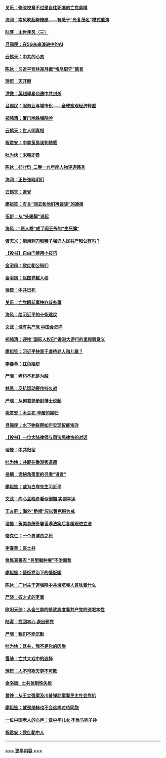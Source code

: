 #### [关乐：修改校章不过是自往死凑的亡党臭棋](../pages/nsc993/n11735097.md?t=12202111) 
#### [海网：南风吹起势燎原——有感于“光复茂名”模式重演](../pages/nsc993/n11732308.md?t=12202111) 
#### [陆客：末世民风（三）](../pages/nsc993/n11732211.md?t=12202111) 
#### [吕锡民：在5G未来演进中的AI](../pages/nsc993/n11730010.md?t=12202111) 
#### [云鹤天：中共的心态](../pages/nsc993/n11729906.md?t=12202111) 
#### [陈达：习近平夸林郑月娥“恪尽职守”感言](../pages/nsc993/n11729881.md?t=12202111) 
#### [理悟：天开眼](../pages/nsc993/n11729699.md?t=12202111) 
#### [洪微：英超球星也遭中共封杀](../pages/nsc993/n11727243.md?t=12202111) 
#### [吕锡民：服务业与城市化——全球宏观经济转型](../pages/nsc993/n11725845.md?t=12202111) 
#### [郑纯清：厦门地铁塌陷吟](../pages/nsc993/n11725813.md?t=12202111) 
#### [云鹤天：世人明真相](../pages/nsc993/n11725621.md?t=12202111) 
#### [祝君安：中美贸易谈判随感](../pages/nsc993/n11725609.md?t=12202111) 
#### [吐为快：末朝即景](../pages/nsc993/n11723365.md?t=12202111) 
#### [陈达：《时代》二零一九年度人物评选感言](../pages/nsc993/n11723337.md?t=12202111) 
#### [海网：正告张晓明们](../pages/nsc993/n11723228.md?t=12202111) 
#### [云鹤天：退党](../pages/nsc993/n11723056.md?t=12202111) 
#### [廖祖笙：有关“回去和他们再谈谈”的通报](../pages/nsc993/n11722442.md?t=12202111) 
#### [伍新：从“头踢脚”说起](../pages/nsc993/n11722429.md?t=12202111) 
#### [海风：“恶人榜”成了阎王爷的“生死簿”](../pages/nsc993/n11722272.md?t=12202111) 
#### [胥志义：能用剌刀和鞭子强迫人民共产和公有吗？](../pages/nsc993/n11720569.md?t=12202111) 
#### [【投书】自由门使用小技巧](../pages/nsc993/n11720180.md?t=12202111) 
#### [金浴凤：致红朝公知们](../pages/nsc993/n11720563.md?t=12202111) 
#### [金浴凤：赵国党赋人权](../pages/nsc993/n11720533.md?t=12202111) 
#### [理悟：中共已死](../pages/nsc993/n11720233.md?t=12202111) 
#### [关乐：亡党眼前事快办该办事](../pages/nsc993/n11719160.md?t=12202111) 
#### [海风：给习近平的十条建议](../pages/nsc993/n11717616.md?t=12202111) 
#### [文武：没有共产党 中国会怎样](../pages/nsc993/n11717584.md?t=12202111) 
#### [郑纯清：迎接“国际人权日”香港大游行的里程牌意义](../pages/nsc993/n11717417.md?t=12202111) 
#### [廖祖笙：习近平快意于虐待老人和儿童？](../pages/nsc993/n11715313.md?t=12202111) 
#### [李春草：红色陷阱](../pages/nsc993/n11715029.md?t=12202111) 
#### [严晓：老朽不死是为贼](../pages/nsc993/n11712910.md?t=12202111) 
#### [林忌：反抗运动要作持久战](../pages/nsc993/n11712623.md?t=12202111) 
#### [严晓：从何君尧册封博士说起](../pages/nsc993/n11712465.md?t=12202111) 
#### [祝君安：木兰花·辛酸的回归](../pages/nsc993/n11712381.md?t=12202111) 
#### [吕锡民：水下物联网如何实现智能海洋](../pages/nsc993/n11711158.md?t=12202111) 
#### [【投书】一位大陆律师与司法局律协的对话](../pages/nsc993/n11709675.md?t=12202111) 
#### [理悟：中共归宿](../pages/nsc993/n11710059.md?t=12202111) 
#### [吐为快：共匪在香港秀道德](../pages/nsc993/n11709979.md?t=12202111) 
#### [岳横：诡秘角落里的另类“语言”](../pages/nsc993/n11709792.md?t=12202111) 
#### [廖祖笙：或为白卷先生习近平](../pages/nsc993/n11708330.md?t=12202111) 
#### [文武：向心孟晚舟看似倒楣 实则幸运](../pages/nsc993/n11708236.md?t=12202111) 
#### [王友群：海外“侨领”应以黄克锵为戒](../pages/nsc993/n11706176.md?t=12202111) 
#### [理悟：贺美总统签署香港法案后各国跟进立法](../pages/nsc993/n11706853.md?t=12202111) 
#### [骆克仁：一个男演员之死](../pages/nsc993/n11706677.md?t=12202111) 
#### [李春草：哀土共](../pages/nsc993/n11706255.md?t=12202111) 
#### [修炼真善忍 “巨型脑肿瘤”不治而愈](../pages/nsc993/n11705340.md?t=12202111) 
#### [廖祖笙：饿饭党治下的饿饭国](../pages/nsc993/n11705085.md?t=12202111) 
#### [陈达：广州主干道塌陷中共填坑埋人意味着什么](../pages/nsc993/n11705046.md?t=12202111) 
#### [严晓：奴才式的歹毒](../pages/nsc993/n11704826.md?t=12202111) 
#### [欧阳天剑：从金三胖的核武态度看共产党的流氓本性](../pages/nsc993/n11702238.md?t=12202111) 
#### [陆客：找回初心 退出邪党](../pages/nsc993/n11702213.md?t=12202111) 
#### [严晓：我们不能沉默](../pages/nsc993/n11702110.md?t=12202111) 
#### [吐为快：妖共，我不是你的肉盾](../pages/nsc993/n11701366.md?t=12202111) 
#### [雪绮：亡共大戏中的选择](../pages/nsc993/n11699922.md?t=12202111) 
#### [理悟：人不可欺天更不可欺](../pages/nsc993/n11699657.md?t=12202111) 
#### [金浴凤:  土共体制性失败](../pages/nsc993/n11699361.md?t=12202111) 
#### [曾铮：从王立强案及川普弹劾案看民主社会危机](../pages/nsc993/n11699318.md?t=12202111) 
#### [廖祖笙：就是纳粹也不会这样对待同胞](../pages/nsc993/n11697658.md?t=12202111) 
#### [一位中国老人的心声：做中华儿女 不当马列子孙](../pages/nsc993/n11697525.md?t=12202111) 
#### [祝君安：致红朝中人](../pages/nsc993/n11697518.md?t=12202111) 

----
#### [ >>> 更早内容 <<< ](../indexes/nsc993-earlier.md)
